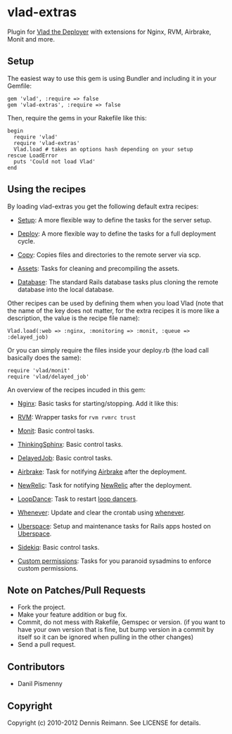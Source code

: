 # vlad-extras

Plugin for [Vlad the Deployer](http://rubyhitsquad.com/Vlad_the_Deployer.html)
with extensions for Nginx, RVM, Airbrake, Monit and more.

## Setup

The easiest way to use this gem is using Bundler and including it in your Gemfile:

    gem 'vlad', :require => false
    gem 'vlad-extras', :require => false

Then, require the gems in your Rakefile like this:

    begin
      require 'vlad'
      require 'vlad-extras'
      Vlad.load # takes an options hash depending on your setup
    rescue LoadError
      puts 'Could not load Vlad'
    end

## Using the recipes

By loading vlad-extras you get the following default extra recipes:

  *   [Setup](https://github.com/dennisreimann/vlad-extras/blob/master/lib/vlad/setup.rb):
      A more flexible way to define the tasks for the server setup.

  *   [Deploy](https://github.com/dennisreimann/vlad-extras/blob/master/lib/vlad/deploy.rb):
      A more flexible way to define the tasks for a full deployment cycle.

  *   [Copy](https://github.com/dennisreimann/vlad-extras/blob/master/lib/vlad/copy.rb):
      Copies files and directories to the remote server via scp.

  *   [Assets](https://github.com/dennisreimann/vlad-extras/blob/master/lib/vlad/assets.rb):
      Tasks for cleaning and precompiling the assets.

  *   [Database](https://github.com/dennisreimann/vlad-extras/blob/master/lib/vlad/db.rb):
      The standard Rails database tasks plus cloning the remote database into the local database.

Other recipes can be used by defining them when you load Vlad (note that the name of the key does
not matter, for the extra recipes it is more like a description, the value is the recipe file name):

    Vlad.load(:web => :nginx, :monitoring => :monit, :queue => :delayed_job)

Or you can simply require the files inside your deploy.rb (the load call basically does the same):

    require 'vlad/monit'
    require 'vlad/delayed_job'

An overview of the recipes incuded in this gem:

  *   [Nginx](https://github.com/dennisreimann/vlad-extras/blob/master/lib/vlad/nginx.rb):
      Basic tasks for starting/stopping. Add it like this:

  *   [RVM](https://github.com/dennisreimann/vlad-extras/blob/master/lib/vlad/rvm.rb):
      Wrapper tasks for `rvm rvmrc trust`

  *   [Monit](https://github.com/dennisreimann/vlad-extras/blob/master/lib/vlad/monit.rb):
      Basic control tasks.

  *   [ThinkingSphinx](https://github.com/dennisreimann/vlad-extras/blob/master/lib/vlad/thinking_sphinx.rb):
      Basic control tasks.

  *   [DelayedJob](https://github.com/dennisreimann/vlad-extras/blob/master/lib/vlad/delayed_job.rb):
      Basic control tasks.

  *   [Airbrake](https://github.com/dennisreimann/vlad-extras/blob/master/lib/vlad/airbrake.rb):
      Task for notifying [Airbrake](https://www.airbrake.io) after the deployment.

  *   [NewRelic](https://github.com/dennisreimann/vlad-extras/blob/master/lib/vlad/new_relic.rb):
      Task for notifying [NewRelic](http://newrelic.com/) after the deployment.

  *   [LoopDance](https://github.com/dennisreimann/vlad-extras/blob/master/lib/vlad/loop_dance.rb):
      Task to restart [loop dancers](http://rubygems.org/gems/loop_dance).

  *   [Whenever](https://github.com/dennisreimann/vlad-extras/blob/master/lib/vlad/whenever.rb):
      Update and clear the crontab using [whenever](http://rubygems.org/gems/whenever).

  *   [Uberspace](https://github.com/dennisreimann/vlad-extras/blob/master/lib/vlad/uberspace.rb):
      Setup and maintenance tasks for Rails apps hosted on [Uberspace](http://uberspace.de).

  *   [Sidekiq](https://github.com/dennisreimann/vlad-extras/blob/master/lib/vlad/sidekiq.rb):
      Basic control tasks.

  *   [Custom permissions](https://github.com/dennisreimann/vlad-extras/blob/master/lib/vlad/custom_permissions.rb):
      Tasks for you paranoid sysadmins to enforce custom permissions.

## Note on Patches/Pull Requests

  * Fork the project.
  * Make your feature addition or bug fix.
  * Commit, do not mess with Rakefile, Gemspec or version.
    (if you want to have your own version that is fine, but bump version in a
    commit by itself so it can be ignored when pulling in the other changes)
  * Send a pull request.

## Contributors

  * Danil Pismenny

## Copyright

Copyright (c) 2010-2012 Dennis Reimann.
See LICENSE for details.
